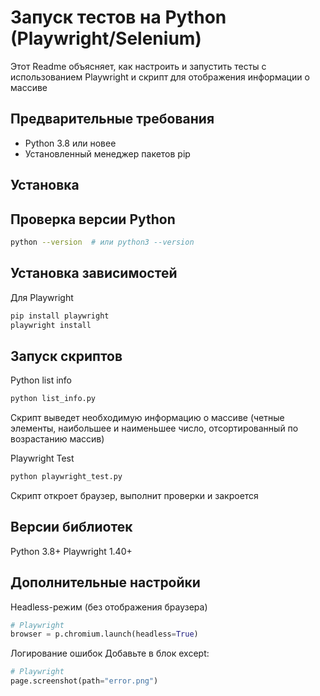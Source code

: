 # Запуск тестов на Python (Playwright/Selenium)

Этот Readme объясняет, как настроить и запустить тесты с использованием Playwright и скрипт для отображения информации о массиве

## Предварительные требования

- Python 3.8 или новее
- Установленный менеджер пакетов pip

## Установка

## Проверка версии Python
```bash
python --version  # или python3 --version
```
## Установка зависимостей
Для Playwright
```bash
pip install playwright
playwright install
```
## Запуск скриптов
Python list info
```bash
python list_info.py
```
Скрипт выведет необходимую информацию о массиве (четные элементы, наибольшее и наименьшее число, отсортированный по возрастанию массив)

Playwright Test

```bash
python playwright_test.py
```
Скрипт откроет браузер, выполнит проверки и закроется

## Версии библиотек

Python	3.8+
Playwright	1.40+

## Дополнительные настройки
Headless-режим (без отображения браузера)
```python
# Playwright
browser = p.chromium.launch(headless=True)
```

Логирование ошибок
Добавьте в блок except:

```python
# Playwright
page.screenshot(path="error.png")
```
